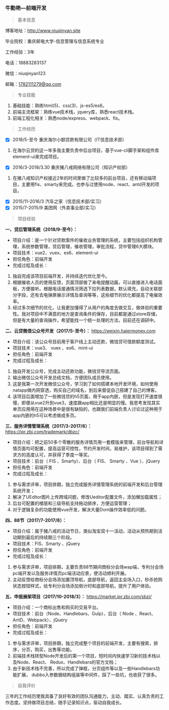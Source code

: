 ### 牛勤艳—前端开发
> 基本信息

博客地址：http://www.niuqinyan.site

毕业院校：重庆邮电大学-信息管理与信息系统专业

工作经验：3年

电话：18883283137

微信：niuqinyan123

邮箱：1782111279@qq.com

> 专业技能
1. 基础技能：熟练html(5)、css(3)、js-es5/es6。
2. 前端主流框架：熟练vue技术栈，jquery库，熟悉react技术栈。
3. 前端工程化相关：熟悉node/express、webpack、fis。

> 工作经历
- [x] 2018/5-至今 重庆海尔小额贷款有限公司（IT信息技术部）
1. 在海尔云贷的这一年多我主要负责中后台项目，基于vue-cli脚手架和组件库element-ui来完成项目。
- [x]  2016/3-2018/3.30 重庆猪八戒网络有限公司（知识产权部）
1. 在猪八戒知识产权接近2年的时间里做了比较多的前台项目，还有移动端项目，主要用fis、smarty来完成。也参与过使用node、react、antd开发的项目。
- [x]  2015/11-2016/3 汽车之家（信息技术部/实习）
- [x]  2015/7-2015/9 美团网（外卖事业部/实习）

> 项目经验

**一、贷后管理系统（2018/9-至今）：**
- 项目介绍：是一个针对贷款案件的催收业务管理的系统，主要包括组织机构管理，系统参数管理，贷后管理，催收管理，审批流程，贷中管理6大模块。
- 项目技术：vue2、vuex、es6、element-ui
- 担任角色：前端开发
- 完成过程及成长：
1. 独自完成该项目前端开发，并持续迭代优化至今。
2. 根据催收人员的使用反馈，页面顶部做了来电提醒动画，可以直接进入电话面板，方便接听。根据电话接通情况筛选下拉列表数据，默认填充，自动关联部分字段，还有去电弹屏展示详情及查询等等，这些细节的优化都提高了电催效率。
3. 经过多次细节的优化，让我更加懂得了从用户的角度去做交互，做体验的重要性。我对项目中不满意的地方是查询条件的保存，目前都是通过store存储，但是有大量的查询操作，希望能找一个统一处理的方法，目前还在调研中。


**二、云贷微信公众号开发（2017/5-至今）：** https://weixin.haiermoney.com 
- 项目介绍：该公众号目前用于客户线上主动还款，微钱贷可借款额度测试。
- 项目技术：vue3、 vuex 、es6、mint-ui
- 担任角色：前端开发
- 完成过程及成长：
1. 独自开发公众号，完成主动还款功能，微钱贷导流页面。
2. 输出微信公众号开发总结文档，方便团队成员使用。
3. 这是我第一次开发微信公众号，学习到了如何搭建本地开发环境，如何使用natapp做内网穿透，购买自己的域名，到后来督促自己搭建了自己的博客。
4. 该项目后面增加了一些微钱贷的h5页面，用于app内嵌，但是发现打开速度很慢，即便从vue2升到vue3，速度跟app相比还是明显的慢。我思考发现其实单页应用用在这种场景中是很有缺陷的，也跟我们前端负责人讨论过这种用于app内嵌的h5可以考虑做成多页。

**三、服务详情管理系统（2017/3-2017/6）：**  https://ipr.zbj.com/trademark/dbzc/ 
- 项目介绍：把之前50多个零散的服务详情页用一套模版来管理，前台导航和详情页面均可配置，提高运营可控性，节约开发时间，易维护，该项目得到了需求方的高度认可，并获得了季度一等奖。
- 项目技术：前台（ FIS 、Smarty）、后台（ FIS、 Smarty 、Vue ）、jQuery
- 担任角色：前端开发
- 完成过程及成长：
1. 参与需求评审，项目排期，独立完成服务详情管理系统的前端开发和后台管理系统开发；
2. 解决了UEditor图片上传跨域问题，修改Ueditor配置文件，添加懒加载属性；
3. 后台可配置的楼层和三级导航支持拖动排序，方便运营管理；
4. 对于逻辑复杂的功能使用vue开发，解决大量Dom操作效率低的问题。

**四、88节（2017/7-2017/8）：**
- 项目介绍：属于猪八戒的活动节日，类似淘宝双十一活动，活动从预热期到活动期到最后的持续期三个阶段。
- 项目技术：FIS、Smarty 、jQuery
- 担任角色：前端开发
- 完成过程及成长：
1. 参与需求评审，项目排期，主要负责88节期间商标分会场wap端，专利分会场pc端开发以及服务详情页pc端活动应景，使活动顺利开展。
2. 主动反馈给商标分会场添加置顶导航，底部导航，返回主会场入口，秒杀抢购状态按钮样式，给专利分会场添加倒计时和底部导航，提升了用户体验。

**五、申报展架项目（2017/10-2018/3）：** https://market.ipr.zbj.com/sbzj/ 
- 项目介绍：一个商标出售和购买的交易平台。
- 项目技术：前台（Node、Handlebars、Gulp）、后台（ Node 、React、AntD、Webpack）、jQuery
- 担任角色：前端开发
- 完成过程及成长：
1. 参与需求评审，项目排期，独立完成整个项目的前端开发，主要有搜索，排序，分页，购买，出售等功能。
2. 前端技术栈转型Node开发后的第一个项目，短时间内快速学习新的技术栈以及Node、React、 Redux、Handlebars的官方文档；
3. 由于新技术栈不完善，所以完成了弹框，分页组件等以及一些Handlebars功能扩展， dubbo入参数据结构组装等中间件，踩了一些坑，也收获了很多。
> 自我评价

三年的工作经历使我具备了良好有效的团队沟通能力，主动、踏实、认真负责的工作态度。坚持做项目总结，随手记录知识点，驱动自我成长。
